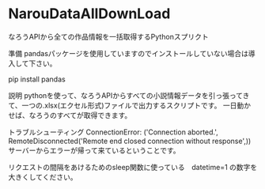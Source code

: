 # NarouDataAllDownLoad
なろうAPIから全ての作品情報を一括取得するPythonスプリクト


準備
pandasパッケージを使用していますのでインストールしていない場合は導入して下さい。

pip install pandas

説明
pythonを使って、なろうAPIからすべての小説情報データを引っ張ってきて、一つの.xlsx(エクセル形式)ファイルで出力するスクリプトです。
一日動かせば、なろうのすべてが取得できます。

トラブルシューティング
ConnectionError: ('Connection aborted.', RemoteDisconnected('Remote end closed connection without response',))
サーバーからエラーが帰って来ているということです。

リクエストの間隔をあけるためのsleep関数に使っている　datetime=1 の数字を大きくしてください。
